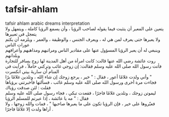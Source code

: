 # tafsir-ahlam
tafsir ahlam arabic dreams interpretation <br>
يتعين على المعبر أن يتثبت فيما يقوله لصاحب الرؤيا ، وأن يسمع الرؤيا كاملة ، ويتمهل ولا يتعجل في تعبيرها <br>
ولا يعبرها حتى يعرف لمن هي له ، ويعرف الجنس ، والوظيفة ، والعمر ، ويلزمه أن يكتم عورات الناس <br>
وينبغي له أن يعبر الرؤيا المسؤول عنها على مقادير الناس ومراتبهم ومذاهبهم وأعرافهم وبلدانهم <br>
روت عائشة رضي الله عنها قالت: كانت امرأة من أهل المدينة لها زوج يسافر للتجارة <br>
فأتت رسول الله صلى الله عليه وسلم فقالت: إن زوجي غائب وتركني حاملاً ، فرأيت في المنام أن ساريةَ بيتي انكسرت <br>
وأني ولدت غلامًا أعور ، فقال : " خير ، يرجع زوجك إن شاء الله ، وتلدين غلامًا برًا " <br>
فجاءت مرة أخرى ورسول الله صلى الله عليه وسلم غائب ، فسألتها فأخبرتني برؤياها فقلت : لئن صدقت رؤياك <br>
ليموتن زوجك ، وتلدين غلامًا فاجرًا ، فقعدت تبكي ، فجاء رسول صلى الله عليه وسلم فقال : " مه يا عائشة ، إذا عبرتم للمسلم الرؤيا <br>
فعبّروها على خير ، فإن الرؤيا تكون على ما يعبرها صاحبها " ، فمات والله زوجها ، ولا أراها ولدت إلا غلامًا فاجرًا . <br>
